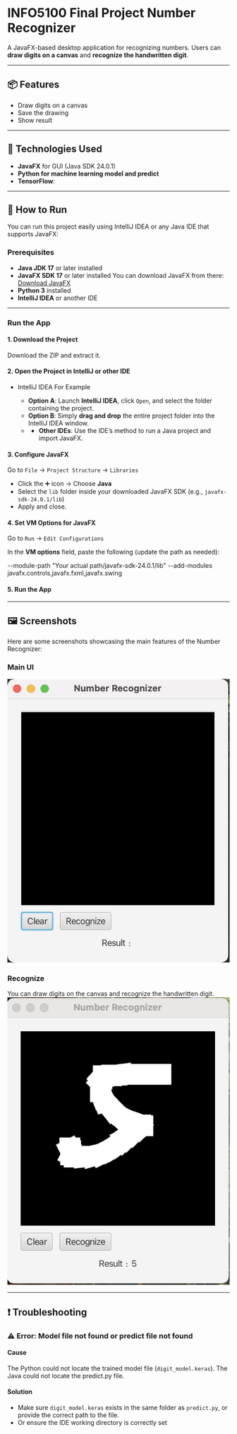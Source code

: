 # INFO5100 Final Project Number Recognizer

A JavaFX-based desktop application for recognizing numbers. 
Users can **draw digits on a canvas** and **recognize the handwritten digit**.

---------------------------------------------------------------------------------------------------------------------------------------------------

## 📦 Features

- Draw digits on a canvas
- Save the drawing
- Show result

---------------------------------------------------------------------------------------------------------------------------------------------------

## 🎯 Technologies Used

- **JavaFX** for GUI (Java SDK 24.0.1)
- **Python for machine learning model and predict**
- **TensorFlow**:

---------------------------------------------------------------------------------------------------------------------------------------------------


## 🚀 How to Run

You can run this project easily using IntelliJ IDEA or any Java IDE that supports JavaFX:

### Prerequisites

- **Java JDK 17** or later installed  
- **JavaFX SDK 17** or later installed
  You can download JavaFX from there: [Download JavaFX](https://openjfx.io/index.html)
- **Python 3** installed
- **IntelliJ IDEA** or another IDE

---------------------------------------------------------------------------------------------------------------------------------------------------

### Run the App

#### 1. Download the Project

Download the ZIP and extract it.

#### 2. Open the Project in IntelliJ or other IDE
- IntelliJ IDEA For Example

  - **Option A**: Launch **IntelliJ IDEA**, click `Open`, and select the folder containing the project.
  - **Option B**: Simply **drag and drop** the entire project folder into the IntelliJ IDEA window.
  - - **Other IDEs**: Use the IDE’s method to run a Java project and import JavaFX.

#### 3. Configure JavaFX

Go to `File` → `Project Structure` → `Libraries`

- Click the ➕ icon → Choose **Java**
- Select the `lib` folder inside your downloaded JavaFX SDK (e.g., `javafx-sdk-24.0.1/lib`)
- Apply and close.

#### 4. Set VM Options for JavaFX

Go to `Run` → `Edit Configurations`

In the **VM options** field, paste the following (update the path as needed):

--module-path "Your actual path/javafx-sdk-24.0.1/lib" --add-modules javafx.controls,javafx.fxml,javafx.swing

#### 5. Run the App

---------------------------------------------------------------------------------------------------------------------------------------------------

## 🖼️ Screenshots

Here are some screenshots showcasing the main features of the Number Recognizer:

### Main UI    

![Main UI](Screenshots/mainUI.jpg)

### Recognize
You can draw digits on the canvas and recognize the handwritten digit.
![Upload](Screenshots/recognize.jpg)

---------------------------------------------------------------------------------------------------------------------------------------------------

## ❗ Troubleshooting

### ⚠️ Error: Model file not found or predict file not found

#### Cause
The Python could not locate the trained model file (`digit_model.keras`).
The Java could not locate the predict.py file.

#### Solution
- Make sure `digit_model.keras` exists in the same folder as `predict.py`, or provide the correct path to the file.
- Or ensure the IDE working directory is correctly set









